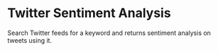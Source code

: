 # Twitter Sentiment Analysis

Search Twitter feeds for a keyword and returns sentiment analysis on tweets using it.
